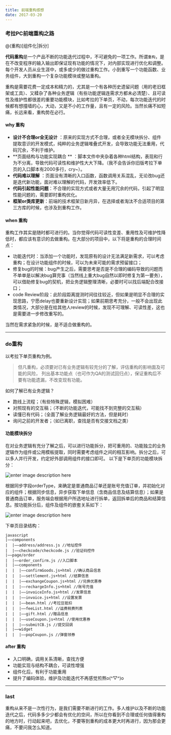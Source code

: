 ```yaml
---
title: 前端重构感想
date: 2017-03-20
---
```


### 考拉PC前端重构之路

@(重构)[组件化|拆分]

<!-- more -->

**代码重构**是一个产品不断的功能迭代过程中，不可避免的一项工作。所谓`重构`，是在不改变程序的输入输出即保证现有功能的情况下，对内部实现进行优化和调整。 每个开发人员从业生涯中，或多或少的做过重构工作。小到重写一个功能函数、业务组件，大到重构一个复杂功能模块或整站重构。

重构是需要花费一定成本和精力的，尤其是一个有各种历史遗留问题（用的老旧框架或工具）、又糅杂了各种业务逻辑（有些功能逻辑连需求方都未必清楚）、且可读性及维护性都很差的重要功能模块，比如考拉的下单页，不动，每次功能迭代的时候都有想撞墙的心，大动，又是不小的工作量，且有一定的风险。当然长痛不如短痛，长远来看，重构势在必行。

#### why 重构

- **设计不合理or全无设计** ：原来的实现方式不合理，或者全无模块拆分、组件提取意识的开发模式，纯粹的业务逻辑堆叠式开发，会导致功能无法重用，代码冗余，不利于维护。
- **页面结构与功能实现耦合 ** ：脚本文件中夹杂着各种html结构，表现和行为不分离，导致代码可读性和维护性大大下降。（我不会告诉你旧版考拉下单页的入口脚本有2000多行，cry~）。
- **代码难以理解** ：页面没有清晰的入口函数，函数调用关系混乱，无论改bug还是迭代新功能，面对难以理解的代码，开发效率低下。
- **代码引起性能问题**：不合理的实现方式或者大量无用冗余的代码，引起了明显性能问题的，需要即时重构优化。
- **框架or类库更新**：前端的技术框架日新月异，在选择或者淘汰不合适项目的第三方库的时候，也涉及到重构工作。

#### when 重构
重构工作其实是随时都可进行的。当你觉得代码可读性变差、重用性及可维护性降低时，都应该有意识的去做重构。在大部分的项目中，以下将是重构的合理时间点：
- 功能迭代时：当添加一个功能时，发现原有的设计无法满足新需求，可以考虑重构；在设计功能组件的时候，可以为未来可能的需求预留接口；
- 修复bug的时候：bug产生之后，需要思考是否是不合理的编码导致的问题而不单单是以解决bug算完事（当然线上重大bug自然以即时修复为第一要务），可以借助修复bug的契机，把业务逻辑整理清晰，必要时可以找后端配合改接口；
- code Review阶段：此阶段距离提测时间往往较近，但如果是明显不合理的实现思路，宁愿delay也要重新设计实现；如果前期思考充分，一般不会出现此类情况，大部分是在给其他人review的时候，发现不可理解、可读性差，这也是需要进一步修改重写的。

当然在需求紧急的时候，是不适合做重构的。

-------------------

### do重构
以考拉下单页重构为例。
> 但凡重构，必须要对已有业务逻辑有较充分的了解，评估重构的影响面及可能的风险， 列出基本功能点（也可作为QA的测试回归点），保证重构后不要有功能遗漏，不改变现有功能。

如何了解已有业务逻辑？
- 跑线上流程；（有些特殊逻辑，模拟困难）
- 对照现有的交互稿；（不断的功能迭代，可能找不到完整的交互稿）
- 读懂已有代码；（全面了解业务逻辑最好的方法，但是耗时）
- 询问之前的开发者；（如已离职，查找是否有交接文档之类）

#### 功能模块拆分
在对业务逻辑有充分了解之后，可以进行功能拆分，把可重用的、功能独立的业务逻辑作为组件或公用模板提取，同时需要考虑组件之间的相互影响。拆分之后，可以多人并行开发，约定好外部调用组件的接口即可。
以下是下单页的功能模块拆分：

![enter image description here](https://haitao.nos.netease.com/1a83c8ce-9c35-4e2f-8de0-7171c436b0c1.jpg)

根据同步字段orderType，来确定是普通商品订单还是账号充值订单，并初始化对应的组件；根据同步信息，异步获取下单信息（含商品信息及结算信息）；如果是普通商品订单，服务端会根据用户所选地址进行拆单，返回拆单后的商品和结算信息。按功能拆分后，组件及组件的嵌套关系如下：

![enter image description here](https://haitao.nos.netease.com/38036660-6e61-4ea0-81aa-58a05d12ffd2.jpg)

下单页目录结构：

	javascript
	|——components
	|  |——address/address.js //地址控件
	|  |——checkcode/checkcode.js //验证码控件	
	|——page/order
	|  |——order_confirm.js //入口脚本
	|  |——components
	|  |  |——confirmGoods.js+html //确认商品信息
	|  |  |——settlement.js+html //结算信息
	|  |  |——exchangeCoupon.js+html //兑换优惠券
	|  |  |——rechargeInfo.js+html //账号充值
	|  |  |——invoiceInfo.js+html //发票信息
	|  |  |——invoice.js+html //设置发票
	|  |  |——bean.html //考拉豆抵扣
	|  |  |——feeList.html //运费税费列表
	|  |  |——gift.html //赠品信息
	|  |  |——useCoupon.js+html //使用优惠券
	|  |  |——submitCB.js //提交回调
	|  |——widget
	|  |  |——popCoupon.js //弹窗领券

#### after 重构
- 入口明确，调用关系清晰，查找方便
- 功能实现与结构不耦合，可读性增强
- 组件化后，有利于功能重用
- 提升了编码体验，维护及功能迭代不再感觉煎熬o(^▽^)o

----------
### last
重构从来不是一次性行为，是我们需要不断进行的工作。多人维护以及不断的功能迭代之后，代码多多少少都会有优化的空间，所以在你看到不合理或任何值得重构的地方时，行动起来吧，去优化，不要等到重构的成本更大时再进行，因为那会更痛，不要问我怎么知道。 